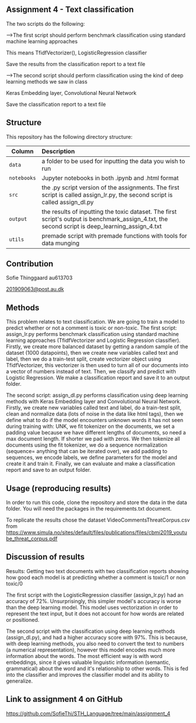 ## Assignment 4 - Text classification

The two scripts do the following:

-->The first script should perform benchmark classification using standard machine learning approaches

This means TfidfVectorizer(), LogisticRegression classifier

Save the results from the classification report to a text file

-->The second script should perform classification using the kind of deep learning methods we saw in class

Keras Embedding layer, Convolutional Neural Network

Save the classification report to a text file

## Structure

This repository has the following directory structure:

| Column | Description|
|--------|:-----------|
```data```| a folder to be used for inputting the data you wish to run
```notebooks``` | Jupyter notebooks in both .ipynb and .html format
```src``` | the .py script version of the assignments. The first script is called assign_lr.py, the second script is called assign_dl.py
```output``` | the results of inputting the toxic dataset. The first script's output is benchmark_assign_4.txt, the second script is deep_learning_assign_4.txt
```utils``` | premade script with premade functions with tools for data munging

## Contribution

Sofie Thinggaard au613703

201909063@post.au.dk

## Methods

This problem relates to text classification. We are going to train a model to predict whether or not a comment is toxic or non-toxic. The first script: assign_lr.py performs benchmark classification using standard machine learning approaches (TfidfVectorizer and Logistic Regression classifier). Firstly, we create more balanced dataset by getting a random sample of the dataset (1000 datapoints), then we create new variables called text and label, then we do a train-test split, create vectorizer object using TfidfVectorizer, this vectorizer is then used to turn all of our documents into a vector of numbers instead of text. Then, we classify and predict with Logistic Regression. We make a classification report and save it to an output folder. 

The second script: assign_dl.py performs classification using deep learning methods with Keras Embedding layer and Convolutional Neural Network. Firstly, we create new variables called text and label, do a train-test split, clean and normalize data (lots of noise in the data like html tags), then we define what to do if the model encounters unknown words it has not seen during training with: UNK, we fit tokenizer on the documents, we set a padding value because we have different lengths of documents, so need a max document length. If shorter we pad with zeros. We then tokenize all documents using the fit tokenizer, we do a sequence normalization (sequence= anything that can be iterated over), we add padding to sequences, we encode labels, we define parameters for the model and create it and train it. Finally, we can evaluate and make a classification report and save to an output folder.

## Usage (reproducing results)

In order to run this code, clone the repository and store the data in the data folder. You will need the packages in the requirements.txt document.

To replicate the results chose the dataset VideoCommentsThreatCorpus.csv from https://www.simula.no/sites/default/files/publications/files/cbmi2019_youtube_threat_corpus.pdf 

## Discussion of results

Results: Getting two text documents with two classification reports showing how good each model is at predicting whether a comment is toxic/1 or non toxic/0

The first script with the LogisticRegression classifier (assign_lr.py) had an accuracy of 72%. Unsurprisingly, this simpler model's accuracy is worse than the deep learning model. This model uses vectorization in order to represent the text input, but it does not account for how words are related or positioned.

The second script with the classification using deep learning methods (assign_dl.py), and had a higher accuracy score with 97%. This is because, with deep learning methods, you also need to convert the text to numbers (a numerical representation), however this model encodes much more information about the words. The most efficient way is with word embeddings, since it gives valuable linguistic information (semantic, grammatical) about the word and it's relationship to other words. This is fed into the classifier and improves the classifier model and its ability to generalize.

## Link to assignment 4 on GitHub

https://github.com/SofieThi/STH_Language/tree/main/assignment_4
